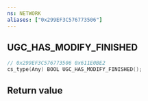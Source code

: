 ```yaml
---
ns: NETWORK
aliases: ["0x299EF3C576773506"]
---
```

## UGC_HAS_MODIFY_FINISHED

```c
// 0x299EF3C576773506 0x611E0BE2
cs_type(Any) BOOL UGC_HAS_MODIFY_FINISHED();
```

## Return value
